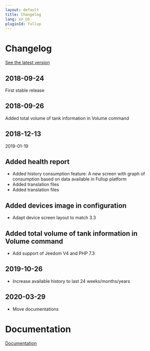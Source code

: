 ```yaml
---
layout: default
title: Changelog
lang: en_US
pluginId: fullup
---
```


# Changelog

[See the latest version](#tocAnchor-1-1-8)

## 2018-09-24

First stable release

## 2018-09-26

Added total volume of tank information in Volume command

## 2018-12-13

2019-01-19

## Added health report

- Added history consumption feature: A new screen with graph of consumption based on data available in Fullup platform
- Added translation files
- Added translation files

## Added devices image in configuration

- Adapt device screen layout to match 3.3

## Added total volume of tank information in Volume command

- Add support of Jeedom V4 and PHP 7.3

## 2019-10-26

- Increase available history to last 24 weeks/months/years

## 2020-03-29

- Move documentations

# Documentation

[Documentation]({{site.baseurl}}/{{page.pluginId}})
